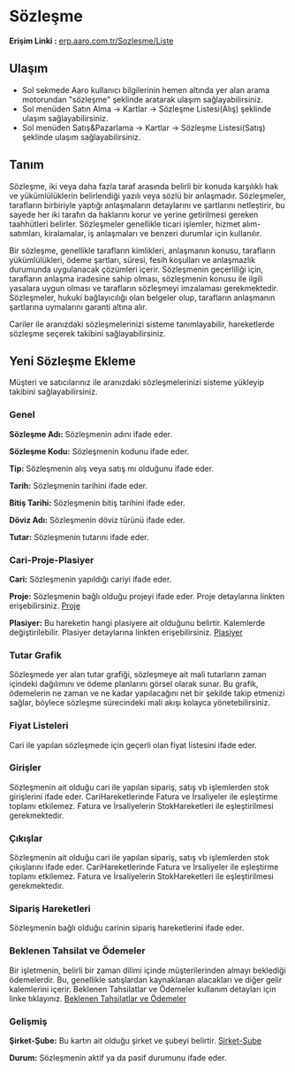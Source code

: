 ﻿---
SayfaID: Sozlesme/Liste
SayfaTipi: Lıste
---

# Sözleşme

**Erişim Linki :** [erp.aaro.com.tr/Sozlesme/Liste](erp.aaro.com.tr/Sozlesme/Liste)

## Ulaşım 

- Sol sekmede Aaro kullanıcı bilgilerinin hemen altında yer alan arama motorundan "sözleşme" şeklinde aratarak ulaşım sağlayabilirsiniz.
- Sol menüden Satın Alma -> Kartlar -> Sözleşme Listesi(Alış) şeklinde ulaşım sağlayabilirsiniz.
- Sol menüden Satış&Pazarlama -> Kartlar -> Sözleşme Listesi(Satış) şeklinde ulaşım sağlayabilirsiniz.

## Tanım

Sözleşme, iki veya daha fazla taraf arasında belirli bir konuda karşılıklı hak ve yükümlülüklerin belirlendiği yazılı veya sözlü bir anlaşmadır. 
Sözleşmeler, tarafların birbiriyle yaptığı anlaşmaların detaylarını ve şartlarını netleştirir, bu sayede her iki tarafın da haklarını korur ve yerine getirilmesi gereken taahhütleri belirler. 
Sözleşmeler genellikle ticari işlemler, hizmet alım-satımları, kiralamalar, iş anlaşmaları ve benzeri durumlar için kullanılır.

Bir sözleşme, genellikle tarafların kimlikleri, anlaşmanın konusu, tarafların yükümlülükleri, ödeme şartları, süresi, fesih koşulları ve anlaşmazlık durumunda uygulanacak çözümleri içerir. 
Sözleşmenin geçerliliği için, tarafların anlaşma iradesine sahip olması, sözleşmenin konusu ile ilgili yasalara uygun olması ve tarafların sözleşmeyi imzalaması gerekmektedir. 
Sözleşmeler, hukuki bağlayıcılığı olan belgeler olup, tarafların anlaşmanın şartlarına uymalarını garanti altına alır.

Cariler ile aranızdaki sözleşmelerinizi sisteme tanımlayabilir, hareketlerde sözleşme seçerek takibini sağlayabilirsiniz.

## Yeni Sözleşme Ekleme 

Müşteri ve satıcılarınız ile aranızdaki sözleşmelerinizi sisteme yükleyip takibini sağlayabilirsiniz.

### Genel

**Sözleşme Adı:** Sözleşmenin adını ifade eder.

**Sözleşme Kodu:** Sözleşmenin kodunu ifade eder.

**Tip:** Sözleşmenin alış veya satış mı olduğunu ifade eder.

**Tarih:** Sözleşmenin tarihini ifade eder.

**Bitiş Tarihi:** Sözleşmenin bitiş tarihini ifade eder.

**Döviz Adı:** Sözleşmenin döviz türünü ifade eder.

**Tutar:** Sözleşmenin tutarını ifade eder.

### Cari-Proje-Plasiyer

**Cari:** Sözleşmenin yapıldığı cariyi ifade eder.

**Proje:** Sözleşmenin bağlı olduğu projeyi ifade eder. Proje detaylarına linkten erişebilirsiniz. [Proje](../TemelOzellikler/Proje.md)

**Plasiyer:** Bu hareketin hangi plasiyere ait olduğunu belirtir. Kalemlerde değiştirilebilir. Plasiyer detaylarına linkten erişebilirsiniz. [Plasiyer](../TemelOzellikler/Plasiyer.md)

### Tutar Grafik

Sözleşmede yer alan tutar grafiği, sözleşmeye ait mali tutarların zaman içindeki dağılımını ve ödeme planlarını görsel olarak sunar. 
Bu grafik, ödemelerin ne zaman ve ne kadar yapılacağını net bir şekilde takip etmenizi sağlar, böylece sözleşme sürecindeki mali akışı kolayca yönetebilirsiniz.

### Fiyat Listeleri

Cari ile yapılan sözleşmede için geçerli olan fiyat listesini ifade eder.

### Girişler

Sözleşmenin ait olduğu cari ile yapılan sipariş, satış vb işlemlerden stok girişlerini ifade eder.
CariHareketlerinde Fatura ve İrsaliyeler ile eşleştirme toplamı etkilemez. Fatura ve İrsaliyelerin StokHareketleri ile eşleştirilmesi gerekmektedir.

### Çıkışlar

Sözleşmenin ait olduğu cari ile yapılan sipariş, satış vb işlemlerden stok çıkışlarını ifade eder.
CariHareketlerinde Fatura ve İrsaliyeler ile eşleştirme toplamı etkilemez. Fatura ve İrsaliyelerin StokHareketleri ile eşleştirilmesi gerekmektedir.

### Sipariş Hareketleri

Sözleşmenin bağlı olduğu carinin sipariş hareketlerini ifade eder.

### Beklenen Tahsilat ve Ödemeler

Bir işletmenin, belirli bir zaman dilimi içinde müşterilerinden almayı beklediği ödemelerdir. 
	Bu, genellikle satışlardan kaynaklanan alacakları ve diğer gelir kalemlerini içerir. Beklenen Tahsilatlar ve Ödemeler kullanım detayları için linke tıklayınız. [Beklenen Tahsilatlar ve Ödemeler](../TemelOzellikler/BeklenenTahOd.md)

### Gelişmiş 

**Şirket-Şube:** Bu kartın ait olduğu şirket ve şubeyi belirtir. [Şirket-Şube](../TemelOzellikler/SirketSubeHareket.md)

**Durum:** Sözleşmenin aktif ya da pasif durumunu ifade eder.


